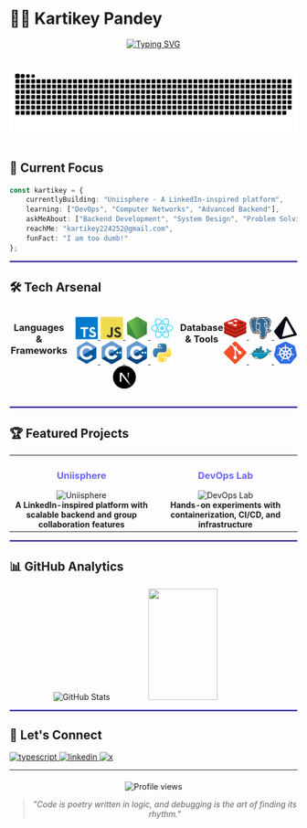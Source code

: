# 👨‍💻 Kartikey Pandey

<div align="center">

[![Typing SVG](https://readme-typing-svg.demolab.com?font=Fira+Code&weight=600&size=32&duration=3000&pause=1000&color=6C63FF&center=true&vCenter=true&random=false&width=600&lines=Fullstack+Developer;Learning+DevOps+and+GenAI;Problem+Solver)](https://git.io/typing-svg)

<img src="https://raw.githubusercontent.com/Platane/snk/output/github-contribution-grid-snake.svg" alt="snake" style="margin: 20px 0;"/>

</div>

## 🎯 Current Focus

```typescript
const kartikey = {
    currentlyBuilding: "Uniisphere - A LinkedIn-inspired platform",
    learning: ["DevOps", "Computer Networks", "Advanced Backend"],
    askMeAbout: ["Backend Development", "System Design", "Problem Solving"],
    reachMe: "kartikey224252@gmail.com",
    funFact: "I am too dumb!"
};
```

<hr style="border: 1px solid #6C63FF;">

## 🛠️ Tech Arsenal

<div align="center" style="display: flex; justify-content: space-evenly;">

### Languages & Frameworks
<p>
  <a href="https://www.typescriptlang.org/" target="_blank">
    <img src="https://raw.githubusercontent.com/devicons/devicon/master/icons/typescript/typescript-original.svg" alt="typescript" width="40" height="40"/>
  </a>
  <a href="https://developer.mozilla.org/en-US/docs/Web/JavaScript" target="_blank">
    <img src="https://raw.githubusercontent.com/devicons/devicon/master/icons/javascript/javascript-original.svg" alt="javascript" width="40" height="40"/>
  </a>
  <a href="https://nodejs.org" target="_blank">
    <img src="https://raw.githubusercontent.com/devicons/devicon/master/icons/nodejs/nodejs-original.svg" alt="nodejs" width="40" height="40"/>
  </a>
  <a href="https://reactjs.org/" target="_blank">
    <img src="https://raw.githubusercontent.com/devicons/devicon/master/icons/react/react-original.svg" alt="react" width="40" height="40"/>
  </a>
  <a href="" target="_blank">
    <img src="https://github.com/devicons/devicon/blob/master/icons/c/c-original.svg" alt="c" width="40" height="40"/>
  </a>
  <a href="" target="_blank">
    <img src="https://github.com/devicons/devicon/blob/master/icons/cplusplus/cplusplus-original.svg" alt="c++" width="40" height="40"/>
  </a>
  <a href="" target="_blank">
    <img src="https://github.com/devicons/devicon/blob/master/icons/cplusplus/cplusplus-original.svg" alt="c++" width="40" height="40"/>
  </a>
  <a href="" target="_blank">
    <img src="https://github.com/devicons/devicon/blob/master/icons/python/python-original.svg" alt="python" width="40" height="40"/>
  </a>
  <a href="" target="_blank">
    <img src="https://github.com/devicons/devicon/blob/master/icons/nextjs/nextjs-original.svg" alt="Next-js" width="40" height="40"/>
  </a>
</p>

### Database & Tools
<p>
  <a href="https://redis.io" target="_blank">
    <img src="https://raw.githubusercontent.com/devicons/devicon/master/icons/redis/redis-original.svg" alt="redis" width="40" height="40"/>
  </a>
  <a href="https://www.postgresql.org" target="_blank">
    <img src="https://raw.githubusercontent.com/devicons/devicon/master/icons/postgresql/postgresql-original.svg" alt="postgresql" width="40" height="40"/>
  </a>
  <a href="https://www.prisma.io/" target="_blank">
    <img src="https://raw.githubusercontent.com/prisma/presskit/main/Assets/Prisma-DarkSymbol.svg" alt="prisma" width="40" height="40"/>
  </a>
  <a href="https://git-scm.com/" target="_blank">
    <img src="https://raw.githubusercontent.com/devicons/devicon/master/icons/git/git-original.svg" alt="git" width="40" height="40"/>
  </a>
  <a href="https://www.docker.com/" target="_blank">
    <img src="https://raw.githubusercontent.com/devicons/devicon/master/icons/docker/docker-original.svg" alt="docker" width="40" height="40"/>
  </a>
  <a href="https://kubernetes.io" target="_blank">
    <img src="https://raw.githubusercontent.com/devicons/devicon/master/icons/kubernetes/kubernetes-plain.svg" alt="kubernetes" width="40" height="40"/>
  </a>
</p>

</div>
<hr style="border: 1px solid #6C63FF;">

## 🏆 Featured Projects

<div align="center">

<table>
  <tr>
    <td width="50%">
      <h3 align="center" style="color: #6C63FF;">Uniisphere</h3>
      <div align="center">  
        <img src="https://github-readme-stats.vercel.app/api/pin/?username=Donniedarko45&repo=uniisphere&theme=tokyonight" alt="Uniisphere"/>
        <br/>
        <span><strong>A LinkedIn-inspired platform with scalable backend and group collaboration features</strong></span>
      </div>
    </td>
    <td width="50%">
      <h3 align="center" style="color: #6C63FF;">DevOps Lab</h3>
      <div align="center">
        <img src="https://github-readme-stats.vercel.app/api/pin/?username=Donniedarko45&repo=devops-lab&theme=tokyonight" alt="DevOps Lab"/>
        <br/>
        <span><strong>Hands-on experiments with containerization, CI/CD, and infrastructure</strong></span>
      </div>
    </td>
  </tr>
</table>

</div>

<hr style="border: 1px solid #6C63FF;">

## 📊 GitHub Analytics

<div align="center">
  <img width="49%" height="195px" src="https://github-readme-stats.vercel.app/api?username=Donniedarko45&show_icons=true&theme=tokyonight&hide_border=true&count_private=true" alt="GitHub Stats"/>
 <img width="49%" height="195px" src="https://streak-stats.demolab.com/?user=DonnieDarko45&theme=tokyonight&hide_border=true"/>

</div>

<hr style="border: 1px solid #6C63FF;">

## 🤝 Let's Connect

<p>
  <a href="mailto:kartikey224252@gmail.com" target="_blank">
    <img src="https://www.svgrepo.com/show/415213/email-files-letter.svg" alt="typescript" width="40" height="40"/>
  </a>
  <a href="https://www.linkedin.com/in/kartikeypandey45/" target="_blank">
    <img src="https://www.svgrepo.com/show/469190/linkedin.svg" alt="linkedin" width="40" height="40"/>
  </a>
  <a href="https://www.x.com/hellomewhat" target="_blank">
    <img src="https://github.com/xandemon/developer-icons/blob/main/icons/x-dark.svg" alt="x" width="40" height="40"/>
  </a>
</p>

</div>

---

<div align="center" style="margin-top: 20px;">
  <img src="https://komarev.com/ghpvc/?username=Donniedarko45&style=flat-square&color=6C63FF" alt="Profile views"/>
  
> *"Code is poetry written in logic, and debugging is the art of finding its rhythm."*
</div>
